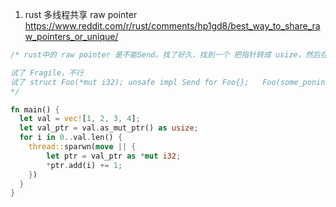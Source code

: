 
1. rust 多线程共享 raw pointer
https://www.reddit.com/r/rust/comments/hp1gd8/best_way_to_share_raw_pointers_or_unique/ 

```rust
/* rust中的 raw pointer 是不能Send。找了好久，找到一个 把指针转成 usize，然后在 线程操作时，再转回指针的方法.

试了 Fragile，不行
试了 struct Foo(*mut i32); unsafe impl Send for Foo{};   Foo(some_poniner). 不行。只要调用 .0 就会报错
*/

fn main() {
  let val = vec![1, 2, 3, 4];
  let val_ptr = val.as_mut_ptr() as usize;
  for i in 0..val.len() {
    thread::sparwn(move || {
        let ptr = val_ptr as *mut i32;
        *ptr.add(i) += 1;
    })
  }
}

```
